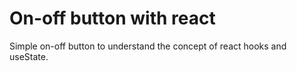 # On-off button with react

Simple on-off button to understand the concept of react hooks and useState.
